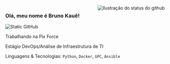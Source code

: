 <img align='right' src="https://github-readme-stats.vercel.app/api?username=BrunoKaue-02&show_icons=true&title_color=783c00&text_color=af552e&icon_color=783c00&bg_color=f8efd4&cache_seconds=2300" alt="ilustração do status do github">

### Olá, meu nome é Bruno Kauê!

<img src="https://img.shields.io/static/v1?label=Overview&message=BrunoKaue-02&color=f8efd4&style=for-the-badge&logo=GitHub" alt="Static GitHub">

<p>Trabalhando na Pix Force<br/></p>
<p>Estágio DevOps/Análise de Infraestrutura de TI</p>

Linguagens & Tecnologias: `Python`, `Docker`, `GPC`, `Ansible`
